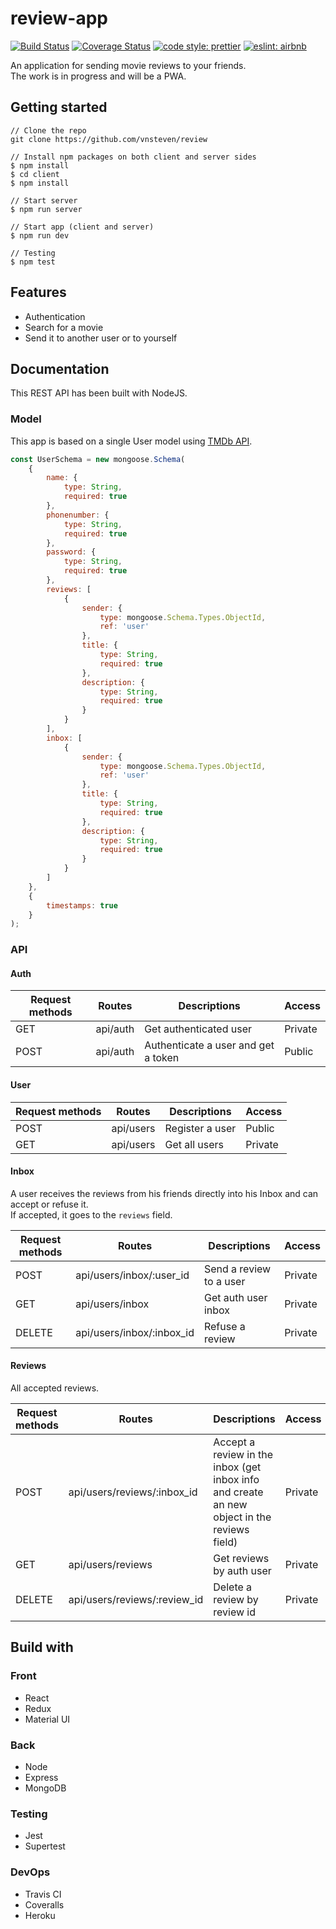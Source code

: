 # review-app

[![Build Status](https://travis-ci.com/vnsteven/review.svg?token=DqpoLj6G47n3mCsLE5Mf&branch=master)](https://travis-ci.com/vnsteven/review)
[![Coverage Status](https://coveralls.io/repos/github/vnsteven/review/badge.svg)](https://coveralls.io/github/vnsteven/review)
[![code style: prettier](https://img.shields.io/badge/code_style-prettier-ff69b4.svg?style=flat-square)](https://github.com/prettier/prettier)
[![eslint: airbnb](https://img.shields.io/badge/eslint-airbnb-%23fd5c63.svg)](https://www.npmjs.com/package/eslint-config-airbnb)

An application for sending movie reviews to your friends. <br />
The work is in progress and will be a PWA. <br />

## Getting started

```
// Clone the repo
git clone https://github.com/vnsteven/review

// Install npm packages on both client and server sides
$ npm install
$ cd client
$ npm install

// Start server
$ npm run server

// Start app (client and server)
$ npm run dev

// Testing
$ npm test
```

## Features

- Authentication
- Search for a movie
- Send it to another user or to yourself

## Documentation

This REST API has been built with NodeJS.

### Model

This app is based on a single User model using [TMDb API](https://developers.themoviedb.org/3/getting-started/introduction).

```javascript
const UserSchema = new mongoose.Schema(
	{
		name: {
			type: String,
			required: true
		},
		phonenumber: {
			type: String,
			required: true
		},
		password: {
			type: String,
			required: true
		},
		reviews: [
			{
				sender: {
					type: mongoose.Schema.Types.ObjectId,
					ref: 'user'
				},
				title: {
					type: String,
					required: true
				},
				description: {
					type: String,
					required: true
				}
			}
		],
		inbox: [
			{
				sender: {
					type: mongoose.Schema.Types.ObjectId,
					ref: 'user'
				},
				title: {
					type: String,
					required: true
				},
				description: {
					type: String,
					required: true
				}
			}
		]
	},
	{
		timestamps: true
	}
);
```

### API

#### Auth

| Request methods | Routes   | Descriptions                        | Access  |
| --------------- | -------- | ----------------------------------- | ------- |
| GET             | api/auth | Get authenticated user              | Private |
| POST            | api/auth | Authenticate a user and get a token | Public  |

#### User

| Request methods | Routes    | Descriptions    | Access  |
| --------------- | --------- | --------------- | ------- |
| POST            | api/users | Register a user | Public  |
| GET             | api/users | Get all users   | Private |

#### Inbox

A user receives the reviews from his friends directly into his Inbox and can accept or refuse it. <br />
If accepted, it goes to the `reviews` field.

| Request methods | Routes                    | Descriptions            | Access  |
| --------------- | ------------------------- | ----------------------- | ------- |
| POST            | api/users/inbox/:user_id  | Send a review to a user | Private |
| GET             | api/users/inbox           | Get auth user inbox     | Private |
| DELETE          | api/users/inbox/:inbox_id | Refuse a review         | Private |

#### Reviews

All accepted reviews.

| Request methods | Routes                       | Descriptions                                                                                | Access  |
| --------------- | ---------------------------- | ------------------------------------------------------------------------------------------- | ------- |
| POST            | api/users/reviews/:inbox_id  | Accept a review in the inbox (get inbox info and create an new object in the reviews field) | Private |
| GET             | api/users/reviews            | Get reviews by auth user                                                                    | Private |
| DELETE          | api/users/reviews/:review_id | Delete a review by review id                                                                | Private |

## Build with

### Front

- React
- Redux
- Material UI

### Back

- Node
- Express
- MongoDB

### Testing

- Jest
- Supertest

### DevOps

- Travis CI
- Coveralls
- Heroku
